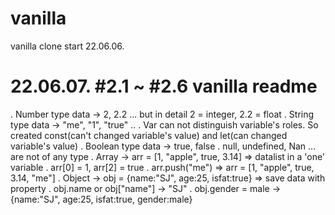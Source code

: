 # vanilla

vanilla clone start 22.06.06.

# 22.06.07. #2.1 ~ #2.6 vanilla readme

. Number type data -> 2, 2.2 ... but in detail 2 = integer, 2.2 = float
. String type data -> "me", "1", "true" ..
. Var can not distinguish variable's roles. So created const(can't changed variable's value) and let(can changed variable's value)
. Boolean type data -> true, false
. null, undefined, Nan ... are not of any type
. Array -> arr = [1, "apple", true, 3.14] => datalist in a 'one' variable
. arr[0] = 1, arr[2] = true
. arr.push("me") => arr = [1, "apple", true, 3.14, "me"]
. Object -> obj = {name:"SJ", age:25, isfat:true} => save data with property
. obj.name or obj["name"] -> "SJ"
. obj.gender = male -> {name:"SJ", age:25, isfat:true, gender:male}
